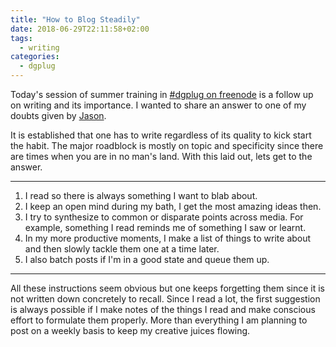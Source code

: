 ```yaml
---
title: "How to Blog Steadily"
date: 2018-06-29T22:11:58+02:00
tags:
  - writing
categories:
  - dgplug
---
```


Today's session of summer training in [#dgplug on freenode](https://dgplug.org/summertraining18/)
is a follow up on writing and its importance. I wanted to share an answer to one
of my doubts given by [Jason](https://janusworx.com/categories/dgplug.html).

It is established that one has to write regardless of its quality to kick
start the habit. The major roadblock is mostly on topic and specificity since
there are times when you are in no man's land. With this laid out, lets get to the answer.

---
1. I read so there is always something I want to blab about.
2. I keep an open mind during my bath, I get the most amazing ideas then.
3. I try to synthesize to common or disparate points across media. For example,
something I read reminds me of something I saw or learnt.
4. In my more productive moments, I make a list of things to write about and
then slowly tackle them one at a time later.
5. I also batch posts if I'm in a good state and queue them up.

---
All these instructions seem obvious but one keeps forgetting them since it is
not written down concretely to recall. Since I read a lot, the first suggestion
is always possible if I make notes of the things I read and make conscious effort
to formulate them properly. More than everything I am planning to post on a weekly
basis to keep my creative juices flowing.
